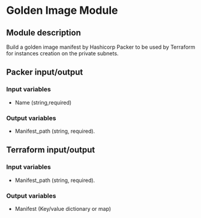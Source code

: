 # Golden Image Module

## Module description
Build a golden image manifest by Hashicorp Packer to be used by Terraform for instances creation on the private subnets.


## Packer input/output

### Input variables
- Name (string,required)

### Output variables
- Manifest_path (string, required).


## Terraform input/output

### Input variables
- Manifest_path (string, required).

### Output variables
- Manifest (Key/value dictionary or map)